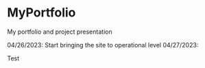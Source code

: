 # MyPortfolio
My portfolio and project presentation


04/26/2023: Start bringing the site to operational level
04/27/2023: 

Test